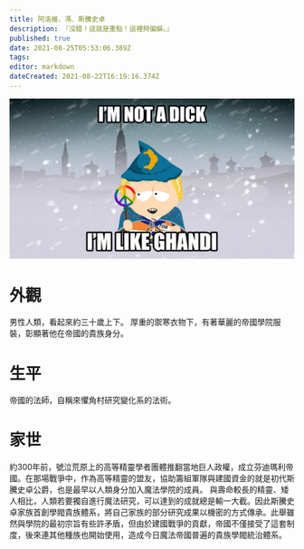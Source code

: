```yaml
---
title: 阿洛維．馮．斯騰史卓
description: 『沒錯！這就是重點！這裡夠偏僻。』
published: true
date: 2021-08-25T05:53:06.389Z
tags: 
editor: markdown
dateCreated: 2021-08-22T16:19:16.374Z
---
```


![b7d2a155-beb2-4537-8d18-10bbef07cbe2.jpeg](/b7d2a155-beb2-4537-8d18-10bbef07cbe2.jpeg)
# 外觀
男性人類，看起來約三十歲上下。
厚重的禦寒衣物下，有著華麗的帝國學院服裝，彰顯著他在帝國的貴族身分。

# 生平
帝國的法師，自稱來懼角村研究變化系的法術。

# 家世
約300年前，號泣荒原上的高等精靈學者團體推翻當地巨人政權，成立芬迪瑪利帝國。在那場戰爭中，作為高等精靈的盟友，協助籌組軍隊與建國資金的就是初代斯騰史卓公爵，也是最早以人類身分加入魔法學院的成員。
與壽命較長的精靈、矮人相比，人類若要獨自進行魔法研究，可以達到的成就總是輸一大截。因此斯騰史卓家族首創學閥貴族體系，將自己家族的部分研究成果以機密的方式傳承。此舉雖然與學院的最初宗旨有些許矛盾，但由於建國戰爭的貢獻，帝國不僅接受了這套制度，後來連其他種族也開始使用，造成今日魔法帝國普遍的貴族學閥統治體系。